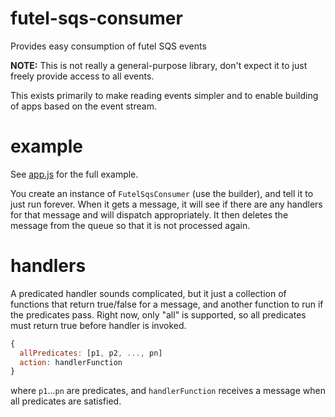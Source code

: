 # futel-sqs-consumer
Provides easy consumption of futel SQS events

**NOTE:** This is not really a general-purpose library, don't expect it to
just freely provide access to all events.

This exists primarily to make reading events simpler and to enable
building of apps based on the event stream.

# example

See [app.js](src/app.js) for the full example.  

You create an instance of `FutelSqsConsumer` (use the builder),
and tell it to just run forever.  When it gets a message, it will see if
there are any handlers for that message and will dispatch appropriately.
It then deletes the message from the queue so that it is not processed again.

# handlers

A predicated handler sounds complicated, but it just a collection of functions
that return true/false for a message, and another function to run if the
predicates pass.  Right now, only "all" is supported, so all predicates must
return true before handler is invoked.

```javascript
{
  allPredicates: [p1, p2, ..., pn]
  action: handlerFunction
}
```

where `p1`...`pn` are predicates, and `handlerFunction` receives a message
when all predicates are satisfied.
